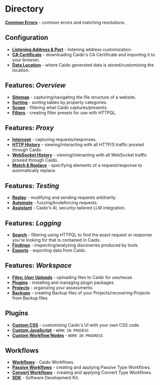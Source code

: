 # Directory

**[Common Errors](./common_errors.md)** - common errors and matching resolutions.

## Configuration

- **[Listening Address & Port](./configuration/listening_address.md)** - listening address customization.
- **[CA Certificate](./configuration/import_ca_certificate.md)** - downloading Caido's CA Certificate and importing it to your browser.
- **[Data Location](./configuration/data_location.md)** - where Caido generated data is stored/customizing the location.

## Features: _Overview_

- **[Sitemap](./features/overview/sitemap.md)** - capturing/navigating the file structure of a website.
- **[Sorting](./features/overview/sorting.md)** - sorting tables by property categories.
- **[Scope](./features/overview/scope.md)** - filtering what Caido captures/presents.
- **[Filters](./features/overview/filters.md)** - creating filter presets for use with HTTPQL.

## Features: _Proxy_

- **[Intercept](./features/proxy/intercept.md)** - capturing requests/responses.
- **[HTTP History](./features/proxy/http_history.md)** - viewing/interacting with all HTTP/S traffic proxied through Caido.
- **[WebSocket History](./features/proxy/ws_history.md)** - viewing/interacting with all WebSocket traffic proxied through Caido.
- **[Match & Replace](./features/proxy/match_replace.md)** - specifying elements of a request/response to automatically replace.

## Features: _Testing_

- **[Replay](./features/testing/replay.md)** - modifying and sending requests arbitrarily.
- **[Automate](./features/testing/automate.md)** - fuzzing/bruteforcing requests.
- **[Assistant](./features/testing/assistant.md)** - Caido's AI, security-tailored LLM integration.

## Features: _Logging_

- **[Search](./features/logging/search.md)** - filtering using HTTPQL to find the exact request or response you're looking for that is contained in Caido.
- **[Findings](./features/logging/findings.md)** - inspecting/analyzing discoveries produced by tools.
- **[Exports](./features/logging/exports.md)** - exporting data from Caido.

## Features: _Workspace_

- **[Files: _User Uploads_](./features/workspace/files.md)** - uploading files to Caido for use/reuse.
- **[Plugins](./features/workspace/plugins.md)** - installing and managing plugin packages.
- **[Projects](./features/workspace/projects.md)** - organizing your assessments.
- **[Backups](./features/workspace/backups.md)** - creating Backup files of your Projects/recovering Projects from Backup files.

## Plugins

- **[Custom CSS](./plugins/custom_css.md)** - customizing Caido's UI with your own CSS code.
- **[Custom JavaScript](./plugins/custom_js.md)** - `WORK IN PROGESS`
- **[Custom Workflow Nodes](./plugins/custom_workflow_nodes.md)** - `WORK IN PROGRESS`

## Workflows

- **[Workflows](./workflows/workflows.md)** - Caido Workflows.
- **[Passive Workflows](./workflows/passive.md)** - creating and applying Passive Type Workflows.
- **[Convert Workflows](./workflows/convert.md)** - creating and applying Convert Type Workflows.
- **[SDK](./workflows/sdk.md)** - Software Development Kit.
